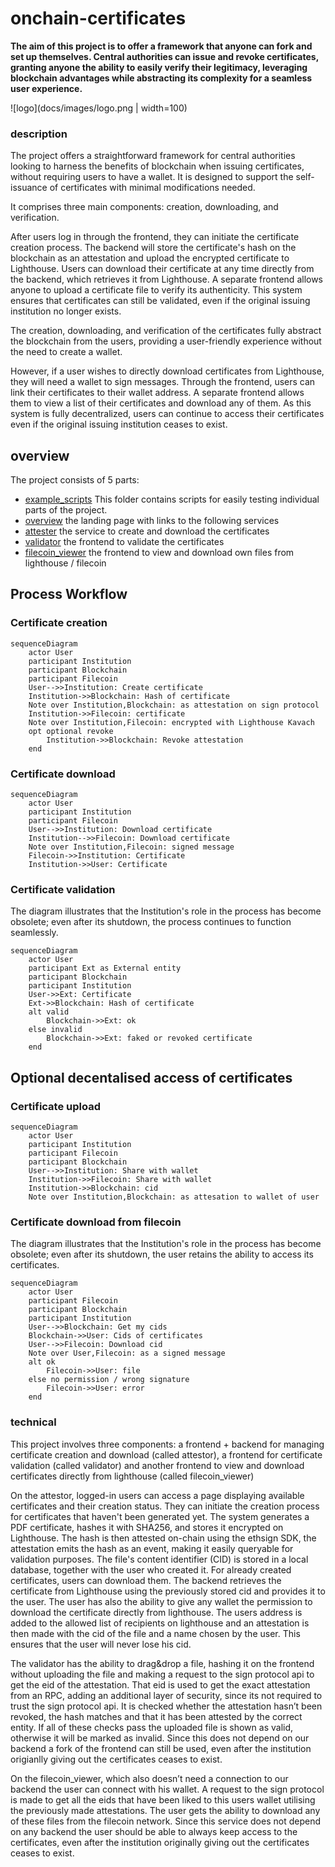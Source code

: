 # onchain-certificates

**The aim of this project is to offer a framework that anyone can fork and set up themselves. Central authorities can issue and revoke certificates, granting anyone the ability to easily verify their legitimacy, leveraging blockchain advantages while abstracting its complexity for a seamless user experience.** 

![logo](docs/images/logo.png | width=100)

### description

The project offers a straightforward framework for central authorities looking to harness the benefits of blockchain when issuing certificates, without requiring users to have a wallet. It is designed to support the self-issuance of certificates with minimal modifications needed.

It comprises three main components: creation, downloading, and verification.

After users log in through the frontend, they can initiate the certificate creation process. The backend will store the certificate's hash on the blockchain as an attestation and upload the encrypted certificate to Lighthouse. 
Users can download their certificate at any time directly from the backend, which retrieves it from Lighthouse.
A separate frontend allows anyone to upload a certificate file to verify its authenticity. This system ensures that certificates can still be validated, even if the original issuing institution no longer exists.

The creation, downloading, and verification of the certificates fully abstract the blockchain from the users, providing a user-friendly experience without the need to create a wallet.

However, if a user wishes to directly download certificates from Lighthouse, they will need a wallet to sign messages. Through the frontend, users can link their certificates to their wallet address. A separate frontend allows them to view a list of their certificates and download any of them. As this system is fully decentralized, users can continue to access their certificates even if the original issuing institution ceases to exist.

## overview 

The project consists of 5 parts:
- [example_scripts](example_scripts) This folder contains scripts for easily testing individual parts of the project.
- [overview](docs) the landing page with links to the following services
- [attester](attester) the service to create and download the certificates
- [validator](validator) the frontend to validate the certificates
- [filecoin_viewer](filecoin_viewer) the frontend to view and download own files from lighthouse / filecoin

## Process Workflow

### Certificate creation
```mermaid
sequenceDiagram
    actor User
    participant Institution
    participant Blockchain
    participant Filecoin
    User-->>Institution: Create certificate
    Institution->>Blockchain: Hash of certificate
    Note over Institution,Blockchain: as attestation on sign protocol
    Institution->>Filecoin: certificate
    Note over Institution,Filecoin: encrypted with Lighthouse Kavach 
    opt optional revoke
        Institution->>Blockchain: Revoke attestation
    end
```

### Certificate download
```mermaid
sequenceDiagram
    actor User
    participant Institution
    participant Filecoin
    User-->>Institution: Download certificate
    Institution-->>Filecoin: Download certificate
    Note over Institution,Filecoin: signed message 
    Filecoin->>Institution: Certificate
    Institution->>User: Certificate
```

### Certificate validation
The diagram illustrates that the Institution's role in the process has become obsolete; even after its shutdown, the process continues to function seamlessly.

```mermaid
sequenceDiagram
    actor User
    participant Ext as External entity
    participant Blockchain
    participant Institution
    User->>Ext: Certificate
    Ext->>Blockchain: Hash of certificate 
    alt valid
        Blockchain->>Ext: ok
    else invalid
        Blockchain->>Ext: faked or revoked certificate
    end
```

## Optional decentalised access of certificates

### Certificate upload
```mermaid
sequenceDiagram
    actor User
    participant Institution
    participant Filecoin
    participant Blockchain
    User-->>Institution: Share with wallet
    Institution->>Filecoin: Share with wallet
    Institution->>Blockchain: cid 
    Note over Institution,Blockchain: as attesation to wallet of user
```

### Certificate download from filecoin
The diagram illustrates that the Institution's role in the process has become obsolete; even after its shutdown, the user retains the ability to access its certificates.

```mermaid
sequenceDiagram
    actor User
    participant Filecoin
    participant Blockchain
    participant Institution
    User-->>Blockchain: Get my cids
    Blockchain->>User: Cids of certificates
    User-->>Filecoin: Download cid
    Note over User,Filecoin: as a signed message
    alt ok
        Filecoin->>User: file
    else no permission / wrong signature
        Filecoin->>User: error
    end
```

### technical

This project involves three components: a frontend + backend for managing certificate creation and download (called attestor), a frontend for certificate validation (called validator) and another frontend to view and download certificates directly from lighthouse (called filecoin_viewer)

On the attestor, logged-in users can access a page displaying available certificates and their creation status. They can initiate the creation process for certificates that haven't been generated yet. The system generates a PDF certificate, hashes it with SHA256, and stores it encrypted on Lighthouse. The hash is then attested on-chain using the ethsign SDK, the attestation emits the hash as an event, making it easily queryable for validation purposes.
The file's content identifier (CID) is stored in a local database, together with the user who created it.
For already created certificates, users can download them. The backend retrieves the certificate from Lighthouse using the previously stored cid and provides it to the user.
The user has also the ability to give any wallet the permission to download the certificate directly from lighthouse. The users address is added to the allowed list of recipients on lighthouse and an attestation is then made with the cid of the file and a name chosen by the user. This ensures that the user will never lose his cid.

The validator has the ability to drag&drop a file, hashing it on the frontend without uploading the file and making a request to the sign protocol api to get the eid of the attestation. 
That eid is used to get the exact attestation from an RPC, adding an additional layer of security, since its not required to trust the sign protocol api.
It is checked whether the attestation hasn’t been revoked, the hash matches and that it has been attested by the correct entity.
If all of these checks pass the uploaded file is shown as valid, otherwise it will be marked as invalid.
Since this does not depend on our backend a fork of the frontend can still be used, even after the institution origianlly giving out the certificates ceases to exist.

On the filecoin_viewer, which also doesn’t need a connection to our backend the user can connect with his wallet. A request to the sign protocol is made to get all the eids that have been liked to this users wallet utilising the previously made attestations. The user gets the ability to download any of these files from the filecoin network. Since this service does not depend on any backend the user should be able to always keep access to the certificates, even after the institution originally giving out the certificates ceases to exist.
